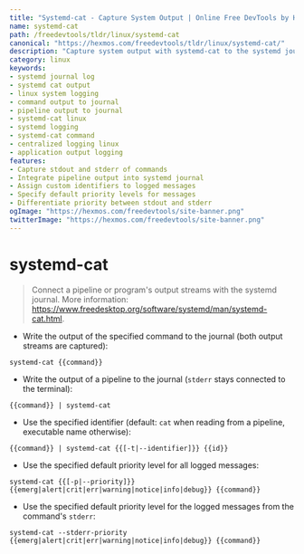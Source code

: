 ```yaml
---
title: "Systemd-cat - Capture System Output | Online Free DevTools by Hexmos"
name: systemd-cat
path: /freedevtools/tldr/linux/systemd-cat
canonical: "https://hexmos.com/freedevtools/tldr/linux/systemd-cat/"
description: "Capture system output with systemd-cat to the systemd journal. Log program output and pipeline streams efficiently for centralized logging. Free online tool, no registration required."
category: linux
keywords:
- systemd journal log
- systemd cat output
- linux system logging
- command output to journal
- pipeline output to journal
- systemd-cat linux
- systemd logging
- systemd-cat command
- centralized logging linux
- application output logging
features:
- Capture stdout and stderr of commands
- Integrate pipeline output into systemd journal
- Assign custom identifiers to logged messages
- Specify default priority levels for messages
- Differentiate priority between stdout and stderr
ogImage: "https://hexmos.com/freedevtools/site-banner.png"
twitterImage: "https://hexmos.com/freedevtools/site-banner.png"
---
```


# systemd-cat

> Connect a pipeline or program's output streams with the systemd journal.
> More information: <https://www.freedesktop.org/software/systemd/man/systemd-cat.html>.

- Write the output of the specified command to the journal (both output streams are captured):

`systemd-cat {{command}}`

- Write the output of a pipeline to the journal (`stderr` stays connected to the terminal):

`{{command}} | systemd-cat`

- Use the specified identifier (default: `cat` when reading from a pipeline, executable name otherwise):

`{{command}} | systemd-cat {{[-t|--identifier]}} {{id}}`

- Use the specified default priority level for all logged messages:

`systemd-cat {{[-p|--priority]}} {{emerg|alert|crit|err|warning|notice|info|debug}} {{command}}`

- Use the specified default priority level for the logged messages from the command's `stderr`:

`systemd-cat --stderr-priority {{emerg|alert|crit|err|warning|notice|info|debug}} {{command}}`
